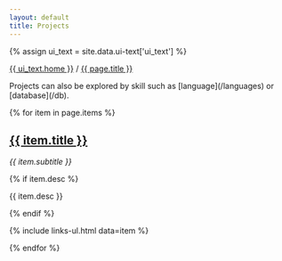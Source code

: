 ```yaml
---
layout: default
title: Projects
---
```


{% assign ui_text = site.data.ui-text['ui_text'] %}

<div class="section spacer"></div>

<div class="section title">
	<div class="content">
		<div class="h-subtitle typed-bread-template">
			<p><a href="{{ site.url }}">{{ ui_text.home }}</a> / <a href="{{ page.url }}">{{ page.title }}</a></p>
		</div>
		<span class="typed-bread"></span>
    <p>
Projects can also be explored by skill such as [language](/languages) or [database](/db).
    </p>
	</div>
</div>

<section>
{% for item in page.items %}
<div class="section"><div class="content">
  <h1><a href="{{ item.url }}">{{ item.title }}</a></h1>

  <p><em>{{ item.subtitle }}</em></p>

  {% if item.desc %}
  <p>{{ item.desc }}</p>
  {% endif %}

  {% include links-ul.html data=item %}
</div></div>
{% endfor %}
</section>
